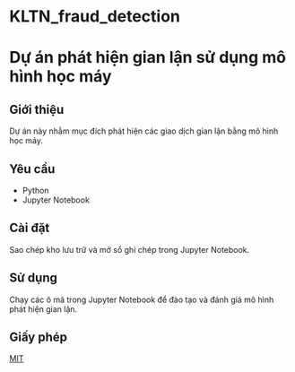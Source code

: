 # KLTN_fraud_detection

# Dự án phát hiện gian lận sử dụng mô hình học máy

## Giới thiệu
Dự án này nhằm mục đích phát hiện các giao dịch gian lận bằng mô hình học máy.

## Yêu cầu
- Python
- Jupyter Notebook

## Cài đặt
Sao chép kho lưu trữ và mở sổ ghi chép trong Jupyter Notebook.

## Sử dụng
Chạy các ô mã trong Jupyter Notebook để đào tạo và đánh giá mô hình phát hiện gian lận.

## Giấy phép
[MIT](LICENSE)
